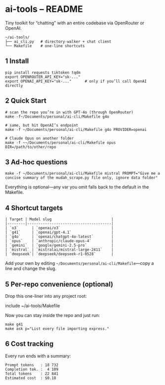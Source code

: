 # ai-tools – README

Tiny toolkit for “chatting” with an entire codebase via OpenRouter or OpenAI.
```
~/ai-tools/
├── ai_cli.py   # directory-walker + chat client
└── Makefile    # one-line shortcuts
```


## 1  Install

```
pip install requests tiktoken tqdm
export OPENROUTER_API_KEY="sk-..."
export OPENAI_API_KEY="sk-..."      # only if you’ll call OpenAI directly

```

## 2 Quick Start
```
# scan the repo you’re in with GPT-4o (through OpenRouter)
make -f~/Documents/personal/ai-cli/Makefile g4o

# same, but hit OpenAI’s endpoint
make -f ~/Documents/personal/ai-cli/Makefile g4o PROVIDER=openai

# Claude Opus on another folder
make -f ~~/Documents/personal/ai-cli/Makefile opus DIR=/path/to/other/repo

```

## 3 Ad-hoc questions

```
make -f ~/Documents/personal/ai-cli/Makefile mistral PROMPT="Give me a concise summary of the mudah_scrape.py file only, ignore data folder"

```

Everything is optional—any var you omit falls back to the default in the Makefile.

## 4  Shortcut targets

```
| Target | Model slug                           |
|--------|--------------------------------------|
| `o3`      | `openai/o3`                       |
| `g41`     | `openai/gpt-4.1`                  |
| `g4o`     | `openai/chatgpt-4o-latest`        |
| `opus`    | `anthropic/claude-opus-4`         |
| `gemini`  | `google/gemini-2.5-pro`           |
| `mistral` | `mistralai/mistral-large-2411`    |
| `deepseek`| `deepseek/deepseek-r1-0528`       |
```
Add your own by editing `~/Documents/personal/ai-cli/Makefile`—copy a line and change the slug.



## 5  Per-repo convenience (optional)

Drop this one-liner into any project root:


include ~/ai-tools/Makefile

Now you can stay inside the repo and just run:
```
make g41
make ask p="List every file importing express."
```

## 6 Cost tracking
Every run ends with a summary:
```
Prompt tokens   : 18 732
Completion tok. :  4 109
Total tokens    : 22 841
Estimated cost  : $0.18
```


